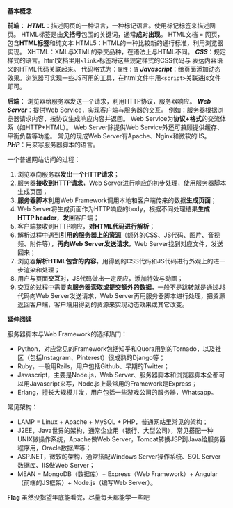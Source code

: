 **基本概念**

**前端**：
***HTML***：描述网页的一种语言，一种标记语言。使用标记标签来描述网页。
HTML标签是由**尖括号**包围的关键词，通常**成对出现**。
HTML文档 = 网页，包含**HTML标签**和纯文本
HTML5：HTML的一种比较新的通行标准，利用浏览器实现。
XHTML：XML与XTML的杂交品种，在语法上与HTML不同。
***CSS***：规定样式的语言。html文档里用`<link>`标签将这些规定样式的CSS代码与  表达内容语义的HTML代码关联起来。
代码格式为：`属性：值`
***Javascript***：给页面添加动态效果。浏览器可实现一些JS可用的工具，在html文件中用`<script>`关联进js文件即可。

**后端**：
浏览器给服务器发送一个请求，利用HTTP协议，服务器响应。
***Web Server***：提供Web Service，实现客户端与服务器的交互。
例如：服务器根据浏览器请求内容，按协议生成响应内容并返回。
Web Service为**协议+格式**的交流体系（如HTTP+HTML）。
Web Server除提供Web Service外还可兼顾提供缓存、平衡负载等功能。
常见的现成Web Server有Apache、Nginx和微软的IIS。
***PHP***：用来写服务器脚本的语言。

一个普通网站访问的过程：
1. 浏览器向服务器**发出一个HTTP请求**；
2. 服务器**接收到HTTP请求**，Web Server进行响应的初步处理，使用服务器脚本生成页面；
3. **服务器脚本**利用Web Framework调用本地和客户端传来的数据**生成页面**；
4. Web Server将生成页面作为HTTP响应的body，根据不同处理结果**生成HTTP header**，**发回**客户端；
5. 客户端接收到HTTP响应，**对HTML代码进行解析**；
6. 解析过程中遇到**引用的服务器上的资源**（额外的CSS、JS代码、图片、音视频、附件等），**再向Web Server发送请求**，Web Server找到对应文件，发送回来；
7. 浏览器**解析HTML包含的内容**，用得到的CSS代码和JS代码进行外观上的进一步渲染和处理；
8. 用户与页面**交互**时，JS代码做出一定反应，添加特效与动画；
9. 交互的过程中需要**向服务器索取或提交额外的数据**，一般不是跳转就是通过JS代码向Web Server发送请求，Web Server再用服务器脚本进行处理，把资源返回客户端，客户端用得到的资源来实现动态效果或其它改变。

**延伸阅读**

服务器脚本与Web Framework的选择热门：
* Python，对应常见的Framework包括知乎和Quora用到的Tornado，以及社区（包括Instagram、Pinterest）很成熟的Django等；
* Ruby，一般用Rails，用户包括Github、早期的Twitter；
* Javascript，主要是Node.js，Web Server、服务器脚本和浏览器脚本全都可以用Javascript来写，Node.js上最常用的Framework是Express；
* Erlang，擅长大规模并发，用户包括一些游戏公司的服务器，Whatsapp。

常见架构：
* LAMP = Linux + Apache + MySQL + PHP，普通网站里常见的架构；
* J2EE，Java世界的架构，通常企业用（银行、大型公司），常见搭配一种UNIX做操作系统，Apache做Web Server，Tomcat转换JSP到Java给服务器程序用，Oracle数据库等；
* ASP.NET，微软的架构，通常搭配Windows Server操作系统、SQL Server数据库、IIS做Web Server；
* MEAN = MongoDB（数据库）+ Express（Web Framework）+ Angular（前端的JS框架）+ Node.js（编写Web Server）。

**Flag**
虽然没指望年底能看完，尽量每天都能学一些吧